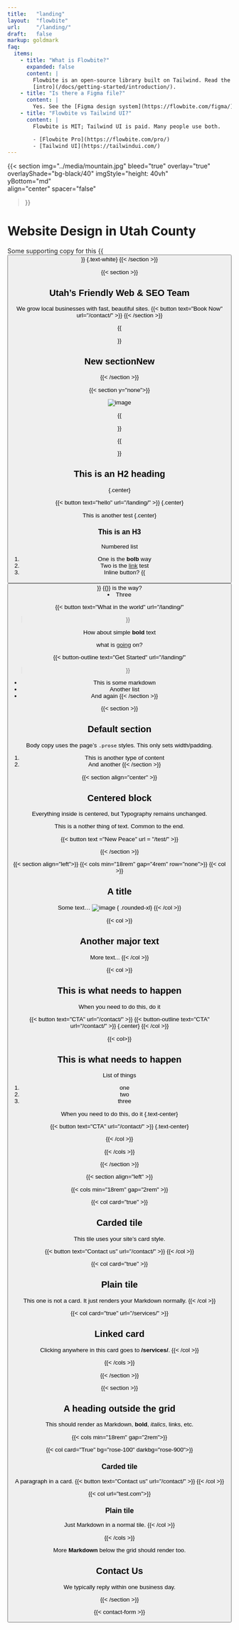 ```yaml
---
title:   "landing"
layout:  "flowbite"
url:     "/landing/"
draft:   false
markup: goldmark
faq:
  items:
    - title: "What is Flowbite?"
      expanded: false
      content: |
        Flowbite is an open-source library built on Tailwind. Read the
        [intro](/docs/getting-started/introduction/).
    - title: "Is there a Figma file?"
      content: |
        Yes. See the [Figma design system](https://flowbite.com/figma/).
    - title: "Flowbite vs Tailwind UI?"
      content: |
        Flowbite is MIT; Tailwind UI is paid. Many people use both.

        - [Flowbite Pro](https://flowbite.com/pro/)
        - [Tailwind UI](https://tailwindui.com/)
---
```

{{< section
  img="../media/mountain.jpg"
  bleed="true"
  overlay="true"
  overlayShade="bg-black/40"
  imgStyle="height: 40vh"     
  yBottom="md"                      
  align="center"
  spacer="false"
>}}

# Website Design in Utah County
Some supporting copy for this {{<button>}}
{.text-white}
{{< /section >}}

{{< section >}}
## Utah’s Friendly Web & SEO Team
We grow local businesses with fast, beautiful sites.
{{< button text="Book Now" url="/contact/" >}}
{{< /section >}}

{{<section>}}

## New sectionNew 

{{< /section >}}



{{< section  y="none">}}

  ![image](../media/carwash.jpg)

{{</section>}}

{{<section>}}

## This is an H2 heading 
{.center}

{{< button text="hello" url="/landing/" >}}
{.center}

This is another test
{.center}

### This is an H3

Numbered list
1. One is the **bolb** way
2. Two is the [link](/test/) test
3. Inline button? {{<button>}} {{<button-outline text="Button" >}} is the way? 
4. Three

{{< button
    text="What in the world"
    url="/landing/"
>}}

How about simple **bold** text

what is [going]("https://rankutah.com") on?

{{< button-outline
    text="Get Started"
    url="/landing/"
>}}

- This is some markdown
- Another list
- And again
{{< /section >}}


{{< section >}}
## Default section
Body copy uses the page’s `.prose` styles. This only sets width/padding.
1. This is another type of content
2. And another
{{< /section >}}

{{< section align="center" >}}
## Centered block

Everything inside is centered, but Typography remains unchanged.

This is a nother thing of text. Common to the end. 

{{< button text ="New Peace" url = "/test/" >}}

{{< /section >}}

{{< section align="left">}}
{{< cols min="18rem" gap="4rem" row="none">}}
  {{< col >}}  
  ## A title

  Some text…
  ![image](../media/carwash.jpg)
  { .rounded-xl}
  {{< /col >}}
  
  {{< col >}}
  ## Another major text
  More text...
  {{< /col >}}
  
  {{< col >}}
  ## This is what needs to happen
  When you need to do this, do it
  
  {{< button text="CTA" url="/contact/" >}}
  {{< button-outline text="CTA" url="/contact/" >}}
  {.center}
  {{< /col >}}

  {{< col>}}
  ## This is what needs to happen 

  List of things

  1. one
  2. two
  3. three
  
  When you need to do this, do it
  {.text-center} 
  
  
  {{< button text="CTA" url="/contact/" >}}
  {.text-center}

  {{< /col >}}

{{< /cols >}}

{{< /section >}}


{{< section align="left" >}}

{{< cols min="18rem" gap="2rem" >}}

  {{< col card="true" >}}
  ## Carded tile
  This tile uses your site’s card style.
  
  {{< button text="Contact us" url="/contact/" >}}
  {{< /col >}}

  {{< col card="true" >}}
  ## Plain tile
  This one is not a card. It just renders your Markdown normally.
  {{< /col >}}

  {{< col card="true" url="/services/" >}}
  ## Linked card
  Clicking anywhere in this card goes to **/services/**.
  {{< /col >}}

{{< /cols >}}

{{< /section >}}



{{< section >}}

## A heading outside the grid
This should render as Markdown, **bold**, *italics*, links, etc.

{{< cols min="18rem" gap="2rem">}}

  {{< col card="True" bg="rose-100" darkbg="rose-900">}}
  ### Carded tile
  A paragraph in a card.
  {{< button text="Contact us" url="/contact/" >}}
  {{< /col >}}

  {{< col url="test.com">}}
  ### Plain tile
  Just Markdown in a normal tile.
  {{< /col >}}

{{< /cols >}}

More **Markdown** below the grid should render too.



## Contact Us
We typically reply within one business day.

{{< /section >}}

{{< contact-form >}}

<!-- Elfsight Form Builder | Untitled Form Builder -->
<script src="https://elfsightcdn.com/platform.js" async></script>
<div class="elfsight-app-c9dbaaf6-4e08-4089-ad3a-a57128ae85d6" data-elfsight-app-lazy></div>